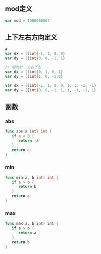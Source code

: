## mod定义

```go
var mod = 1000000007
```

## 上下左右方向定义

```go
# 
var dx = []int{-1, 1, 0, 0}
var dy = []int{0, 0, -1, 1}

// 顺时针：上右下左
var dx = []int{0, 1, 0,-1}
var dy = []int{1, 0, -1,0}

var dx = []int{-1, 1, 0, 0, 1, 1, -1, -1}
var dy = []int{0, 0, -1, 1, 1, -1, -1, 1}
```

## 函数

### abs

```go
func abs(a int) int {
   if a < 0 {
      return -a
   }
   return a
}
```

### min

```go
func min(a, b int) int {
   if a > b {
      return b
   }
   return a
}
```

### max

```go
func max(a, b int) int {
   if a > b {
      return a
   }
   return b
}
```


